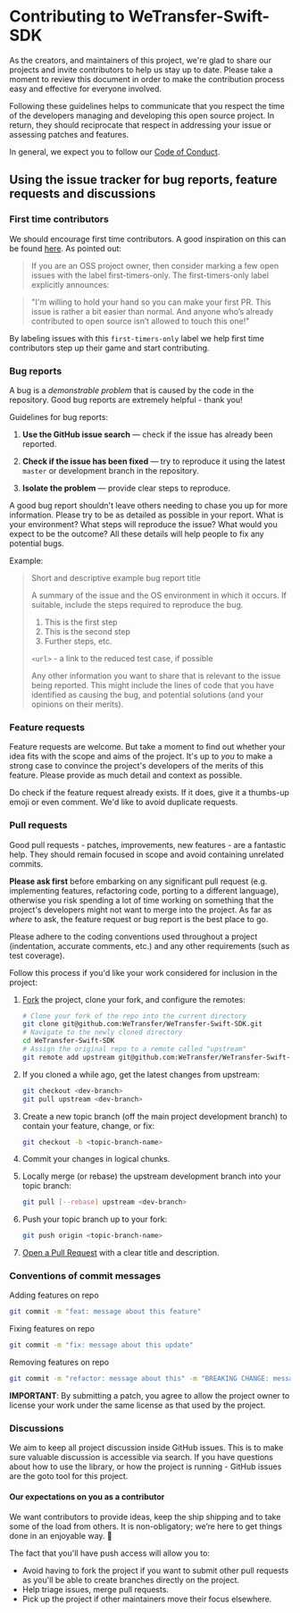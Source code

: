 # Contributing to WeTransfer-Swift-SDK

As the creators, and maintainers of this project, we're glad to share our projects and invite contributors to help us stay up to date. Please take a moment to review this document in order to make the contribution process easy and effective for everyone involved.

Following these guidelines helps to communicate that you respect the time of the developers managing and developing this open source project. In return, they should reciprocate that respect in addressing your issue or assessing patches and features.

In general, we expect you to follow our [Code of Conduct](https://github.com/WeTransfer/WeTransfer-Swift-SDK/blob/master/.github/CODE_OF_CONDUCT.md).

## Using the issue tracker for bug reports, feature requests and discussions

### First time contributors
We should encourage first time contributors. A good inspiration on this can be found [here](http://www.firsttimersonly.com/). As pointed out:

> If you are an OSS project owner, then consider marking a few open issues with the label first-timers-only. The first-timers-only label explicitly announces:

> "I'm willing to hold your hand so you can make your first PR. This issue is rather a bit easier than normal. And anyone who’s already contributed to open source isn’t allowed to touch this one!"

By labeling issues with this `first-timers-only` label we help first time contributors step up their game and start contributing.

### Bug reports

A bug is a _demonstrable problem_ that is caused by the code in the repository.
Good bug reports are extremely helpful - thank you!

Guidelines for bug reports:

1. **Use the GitHub issue search** &mdash; check if the issue has already been
   reported.

2. **Check if the issue has been fixed** &mdash; try to reproduce it using the
   latest `master` or development branch in the repository.

3. **Isolate the problem** &mdash; provide clear steps to reproduce.

A good bug report shouldn't leave others needing to chase you up for more
information. Please try to be as detailed as possible in your report. What is
your environment? What steps will reproduce the issue? What would you expect to be the outcome? All these details will help people to fix any potential bugs.

Example:

> Short and descriptive example bug report title
>
> A summary of the issue and the OS environment in which it occurs. If
> suitable, include the steps required to reproduce the bug.
>
> 1. This is the first step
> 2. This is the second step
> 3. Further steps, etc.
>
> `<url>` - a link to the reduced test case, if possible
>
> Any other information you want to share that is relevant to the issue being
> reported. This might include the lines of code that you have identified as
> causing the bug, and potential solutions (and your opinions on their
> merits).

### Feature requests

Feature requests are welcome. But take a moment to find out whether your idea
fits with the scope and aims of the project. It's up to *you* to make a strong
case to convince the project's developers of the merits of this feature. Please
provide as much detail and context as possible.

Do check if the feature request already exists. If it does, give it a thumbs-up emoji
or even comment. We'd like to avoid duplicate requests.

### Pull requests

Good pull requests - patches, improvements, new features - are a fantastic
help. They should remain focused in scope and avoid containing unrelated
commits.

**Please ask first** before embarking on any significant pull request (e.g.
implementing features, refactoring code, porting to a different language),
otherwise you risk spending a lot of time working on something that the
project's developers might not want to merge into the project. As far as _where_ to ask,
the feature request or bug report is the best place to go.

Please adhere to the coding conventions used throughout a project (indentation,
accurate comments, etc.) and any other requirements (such as test coverage).

Follow this process if you'd like your work considered for inclusion in the
project:

1. [Fork](http://help.github.com/fork-a-repo/) the project, clone your fork,
   and configure the remotes:

   ```bash
   # Clone your fork of the repo into the current directory
   git clone git@github.com:WeTransfer/WeTransfer-Swift-SDK.git
   # Navigate to the newly cloned directory
   cd WeTransfer-Swift-SDK
   # Assign the original repo to a remote called "upstream"
   git remote add upstream git@github.com:WeTransfer/WeTransfer-Swift-SDK.git
   ```

2. If you cloned a while ago, get the latest changes from upstream:

   ```bash
   git checkout <dev-branch>
   git pull upstream <dev-branch>
   ```

3. Create a new topic branch (off the main project development branch) to
   contain your feature, change, or fix:

   ```bash
   git checkout -b <topic-branch-name>
   ```

4. Commit your changes in logical chunks.

5. Locally merge (or rebase) the upstream development branch into your topic branch:

   ```bash
   git pull [--rebase] upstream <dev-branch>
   ```

6. Push your topic branch up to your fork:

   ```bash
   git push origin <topic-branch-name>
   ```

7. [Open a Pull Request](https://help.github.com/articles/using-pull-requests/)
    with a clear title and description.

### Conventions of commit messages

Adding features on repo

```bash
git commit -m "feat: message about this feature"
```

Fixing features on repo

```bash
git commit -m "fix: message about this update"
```

Removing features on repo

```bash
git commit -m "refactor: message about this" -m "BREAKING CHANGE: message about the breaking change"
```


**IMPORTANT**: By submitting a patch, you agree to allow the project owner to
license your work under the same license as that used by the project.

### Discussions

We aim to keep all project discussion inside GitHub issues. This is to make sure valuable discussion is accessible via search. If you have questions about how to use the library, or how the project is running - GitHub issues are the goto tool for this project.

#### Our expectations on you as a contributor

We want contributors to provide ideas, keep the ship shipping and to take some of the load from others. It is non-obligatory; we’re here to get things done in an enjoyable way. 🎉

The fact that you'll have push access will allow you to:

- Avoid having to fork the project if you want to submit other pull requests as you'll be able to create branches directly on the project.
- Help triage issues, merge pull requests.
- Pick up the project if other maintainers move their focus elsewhere.